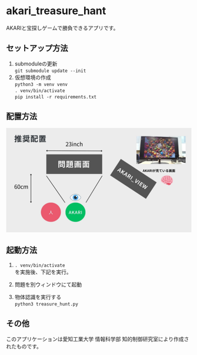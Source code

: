 
# akari_treasure_hant
AKARIと宝探しゲームで勝負できるアプリです。  

## セットアップ方法
1. submoduleの更新  
`git submodule update --init`  
2. 仮想環境の作成  
`python3 -m venv venv`  
`. venv/bin/activate`  
`pip install -r requirements.txt`  
## 配置方法
![AKARI_Setting.jpg](jpg/akari_tresurehunt.jpg)

## 起動方法
1. `. venv/bin/activate`  
を実施後、下記を実行。  

2. 問題を別ウィンドウにて起動

3. 物体認識を実行する  
`python3 treasure_hunt.py`

## その他
このアプリケーションは愛知工業大学 情報科学部 知的制御研究室により作成されたものです。  
